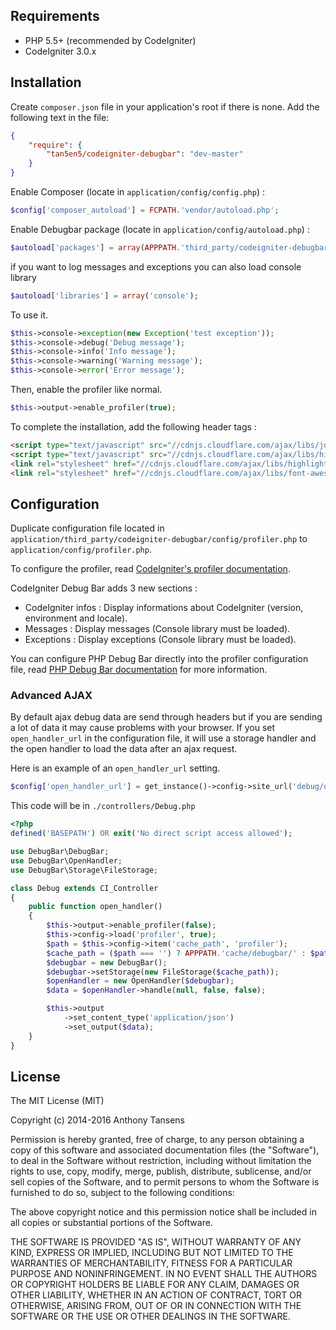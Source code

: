 ## Requirements

- PHP 5.5+ (recommended by CodeIgniter)
- CodeIgniter 3.0.x

## Installation

Create `composer.json` file in your application's root if there is none. Add the following text in the file: 
```json
{
    "require": {
        "tan5en5/codeigniter-debugbar": "dev-master"
    }
}
```
Enable Composer (locate in `application/config/config.php`) :
```php
$config['composer_autoload'] = FCPATH.'vendor/autoload.php';
```
Enable Debugbar package (locate in `application/config/autoload.php`) :
```php
$autoload['packages'] = array(APPPATH.'third_party/codeigniter-debugbar');
```
if you want to log messages and exceptions you can also load console library
```php
$autoload['libraries'] = array('console');
```
To use it.
```php
$this->console->exception(new Exception('test exception'));
$this->console->debug('Debug message');
$this->console->info('Info message');
$this->console->warning('Warning message');
$this->console->error('Error message');
```
Then, enable the profiler like normal.
```php
$this->output->enable_profiler(true);
```

To complete the installation, add the following header tags :
```html
<script type="text/javascript" src="//cdnjs.cloudflare.com/ajax/libs/jquery/2.2.0/jquery.min.js"></script>
<script type="text/javascript" src="//cdnjs.cloudflare.com/ajax/libs/highlight.js/9.1.0/highlight.min.js"></script>
<link rel="stylesheet" href="//cdnjs.cloudflare.com/ajax/libs/highlight.js/9.1.0/styles/github.min.css">
<link rel="stylesheet" href="//cdnjs.cloudflare.com/ajax/libs/font-awesome/4.5.0/css/font-awesome.min.css">
```

## Configuration
Duplicate configuration file located in `application/third_party/codeigniter-debugbar/config/profiler.php` to `application/config/profiler.php`.

To configure the profiler, read [CodeIgniter's profiler documentation](http://www.codeigniter.com/userguide3/general/profiling.html).

CodeIgniter Debug Bar adds 3 new sections :

- CodeIgniter infos : Display informations about CodeIgniter (version, environment and locale).
- Messages : Display messages (Console library must be loaded).
- Exceptions : Display exceptions (Console library must be loaded).

You can configure PHP Debug Bar directly into the profiler configuration file, read [PHP Debug Bar documentation](http://phpdebugbar.com/docs/rendering.html#rendering) for more information.

### Advanced AJAX

By default ajax debug data are send through headers but if you are sending a lot of data it may cause problems with your browser. If you set `open_handler_url` in the configuration file, it will use a storage handler and the open handler to load the data after an ajax request.

Here is an example of an `open_handler_url` setting.

```php
$config['open_handler_url'] = get_instance()->config->site_url('debug/open_handler');
```

This code will be in `./controllers/Debug.php`

```php
<?php
defined('BASEPATH') OR exit('No direct script access allowed');

use DebugBar\DebugBar;
use DebugBar\OpenHandler;
use DebugBar\Storage\FileStorage;

class Debug extends CI_Controller 
{
    public function open_handler()
    {
        $this->output->enable_profiler(false);
        $this->config->load('profiler', true);
        $path = $this->config->item('cache_path', 'profiler');
		$cache_path = ($path === '') ? APPPATH.'cache/debugbar/' : $path;
        $debugbar = new DebugBar();
        $debugbar->setStorage(new FileStorage($cache_path));
        $openHandler = new OpenHandler($debugbar);
        $data = $openHandler->handle(null, false, false);

        $this->output
            ->set_content_type('application/json')
            ->set_output($data);
    }
}

```

## License

The MIT License (MIT)

Copyright (c) 2014-2016 Anthony Tansens

Permission is hereby granted, free of charge, to any person obtaining a copy
of this software and associated documentation files (the "Software"), to deal
in the Software without restriction, including without limitation the rights
to use, copy, modify, merge, publish, distribute, sublicense, and/or sell
copies of the Software, and to permit persons to whom the Software is
furnished to do so, subject to the following conditions:

The above copyright notice and this permission notice shall be included in
all copies or substantial portions of the Software.

THE SOFTWARE IS PROVIDED "AS IS", WITHOUT WARRANTY OF ANY KIND, EXPRESS OR
IMPLIED, INCLUDING BUT NOT LIMITED TO THE WARRANTIES OF MERCHANTABILITY,
FITNESS FOR A PARTICULAR PURPOSE AND NONINFRINGEMENT. IN NO EVENT SHALL THE
AUTHORS OR COPYRIGHT HOLDERS BE LIABLE FOR ANY CLAIM, DAMAGES OR OTHER
LIABILITY, WHETHER IN AN ACTION OF CONTRACT, TORT OR OTHERWISE, ARISING FROM,
OUT OF OR IN CONNECTION WITH THE SOFTWARE OR THE USE OR OTHER DEALINGS IN
THE SOFTWARE.
